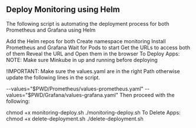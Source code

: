Deploy Monitoring using Helm
---------------------------
The following script is automating the deployment process for both Prometheus and Grafana using Helm

Add the Helm repos for both
Create namespace monitoring
Install Prometheus and Grafana
Wait for Pods to start
Get the URLs to access both of them
Reveal the URL and Open them in the browser
To Deploy Apps:
NOTE: Make sure Minkube in up and running before deploying

!IMPORTANT: Make sure the values.yaml are in the right Path otherwise update the following lines in the script.

--values="$PWD/Prometheus/values-prometheus.yaml"
--values="$PWD/Grafana/values-grafana.yaml"
Then proceed with the following:

chmod +x monitoring-deploy.sh
./monitoring-deploy.sh
To Delete Apps:
chmod +x delete-deployment.sh
./delete-deployment.sh
